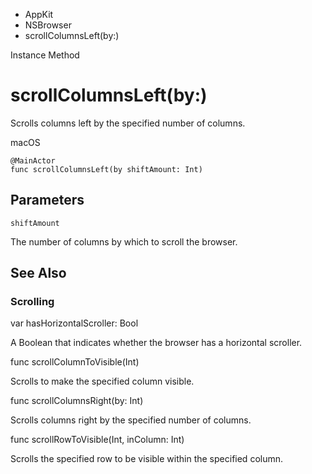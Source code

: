 

- AppKit
- NSBrowser
-  scrollColumnsLeft(by:) 

Instance Method

# scrollColumnsLeft(by:)

Scrolls columns left by the specified number of columns.

macOS

``` source
@MainActor
func scrollColumnsLeft(by shiftAmount: Int)
```

## Parameters 

`shiftAmount`  

The number of columns by which to scroll the browser.

## See Also

### Scrolling

var hasHorizontalScroller: Bool

A Boolean that indicates whether the browser has a horizontal scroller.

func scrollColumnToVisible(Int)

Scrolls to make the specified column visible.

func scrollColumnsRight(by: Int)

Scrolls columns right by the specified number of columns.

func scrollRowToVisible(Int, inColumn: Int)

Scrolls the specified row to be visible within the specified column.

